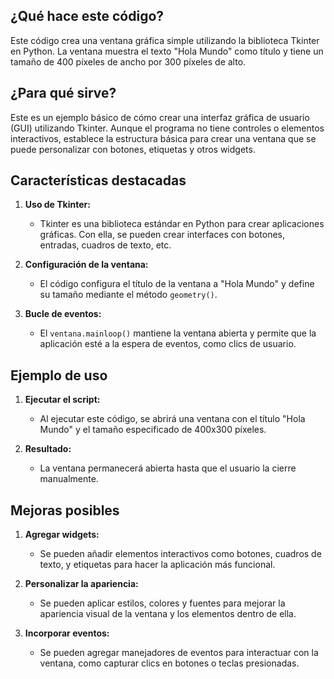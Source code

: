 ## ¿Qué hace este código?

Este código crea una ventana gráfica simple utilizando la biblioteca Tkinter en Python. La ventana muestra el texto "Hola Mundo" como título y tiene un tamaño de 400 píxeles de ancho por 300 píxeles de alto.

## ¿Para qué sirve?

Este es un ejemplo básico de cómo crear una interfaz gráfica de usuario (GUI) utilizando Tkinter. Aunque el programa no tiene controles o elementos interactivos, establece la estructura básica para crear una ventana que se puede personalizar con botones, etiquetas y otros widgets.

## Características destacadas

1. **Uso de Tkinter:**
   - Tkinter es una biblioteca estándar en Python para crear aplicaciones gráficas. Con ella, se pueden crear interfaces con botones, entradas, cuadros de texto, etc.

2. **Configuración de la ventana:**
   - El código configura el título de la ventana a "Hola Mundo" y define su tamaño mediante el método `geometry()`.

3. **Bucle de eventos:**
   - El `ventana.mainloop()` mantiene la ventana abierta y permite que la aplicación esté a la espera de eventos, como clics de usuario.

## Ejemplo de uso

1. **Ejecutar el script:**
   - Al ejecutar este código, se abrirá una ventana con el título "Hola Mundo" y el tamaño especificado de 400x300 píxeles.

2. **Resultado:**
   - La ventana permanecerá abierta hasta que el usuario la cierre manualmente.

## Mejoras posibles

1. **Agregar widgets:**
   - Se pueden añadir elementos interactivos como botones, cuadros de texto, y etiquetas para hacer la aplicación más funcional.

2. **Personalizar la apariencia:**
   - Se pueden aplicar estilos, colores y fuentes para mejorar la apariencia visual de la ventana y los elementos dentro de ella.

3. **Incorporar eventos:**
   - Se pueden agregar manejadores de eventos para interactuar con la ventana, como capturar clics en botones o teclas presionadas.